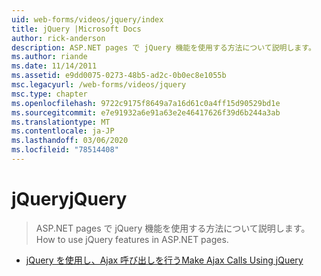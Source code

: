 ```yaml
---
uid: web-forms/videos/jquery/index
title: jQuery |Microsoft Docs
author: rick-anderson
description: ASP.NET pages で jQuery 機能を使用する方法について説明します。
ms.author: riande
ms.date: 11/14/2011
ms.assetid: e9dd0075-0273-48b5-ad2c-0b0ec8e1055b
msc.legacyurl: /web-forms/videos/jquery
msc.type: chapter
ms.openlocfilehash: 9722c9175f8649a7a16d61c0a4ff15d90529bd1e
ms.sourcegitcommit: e7e91932a6e91a63e2e46417626f39d6b244a3ab
ms.translationtype: MT
ms.contentlocale: ja-JP
ms.lasthandoff: 03/06/2020
ms.locfileid: "78514408"
---
```

# <a name="jquery"></a><span data-ttu-id="74117-103">jQuery</span><span class="sxs-lookup"><span data-stu-id="74117-103">jQuery</span></span>

> <span data-ttu-id="74117-104">ASP.NET pages で jQuery 機能を使用する方法について説明します。</span><span class="sxs-lookup"><span data-stu-id="74117-104">How to use jQuery features in ASP.NET pages.</span></span>

- [<span data-ttu-id="74117-105">jQuery を使用し、Ajax 呼び出しを行う</span><span class="sxs-lookup"><span data-stu-id="74117-105">Make Ajax Calls Using jQuery</span></span>](how-do-i-make-ajax-calls-using-jquery.md)
